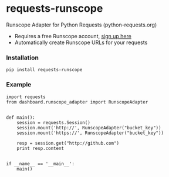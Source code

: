 requests-runscope
=================

Runscope Adapter for Python Requests (python-requests.org)

- Requires a free Runscope account, [sign up here](https://www.runscope.com/signup)
- Automatically create Runscope URLs for your requests

### Installation

    pip install requests-runscope


### Example

    import requests
    from dashboard.runscope_adapter import RunscopeAdapter


    def main():
        session = requests.Session()
        session.mount('http://', RunscopeAdapter("bucket_key"))
        session.mount('https://', RunscopeAdapter("bucket_key"))

        resp = session.get("http://github.com")
        print resp.content


    if __name__ == '__main__':
        main()